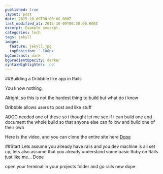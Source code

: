 ```yaml
---
published: true
layout: post
date: 2015-10-09T00:00:00.000Z
last_modified_at: 2015-10-09T00:00:00.000Z
excerpt: Example excerpt.
categories: tech
tags: jekyll
image:
  feature: jekyll.jpg
  topPosition: '-100px'
bgContrast: dark
bgGradientOpacity: darker
syntaxHighlighter: 'no'
---
```



##Building a Dribbble like app in Rails

You know nothing,

Alright, so this is not the hardest thing to build but what do i know

Dribbble allows users to post and like stuff

ADCC needed one of these so i thought let me see if i can build one and document the whole build so that anyone else can follow and build one of their own

Here is the video, and you can clone the entire site here
[Dope](www.github.com)

##Start
Lets assume you already have rails and you dev machine is all set up, lets also assume that you already understand some basic Ruby on Rails just like me... Dope

open your terminal in your projects folder and go
	rails new dope
